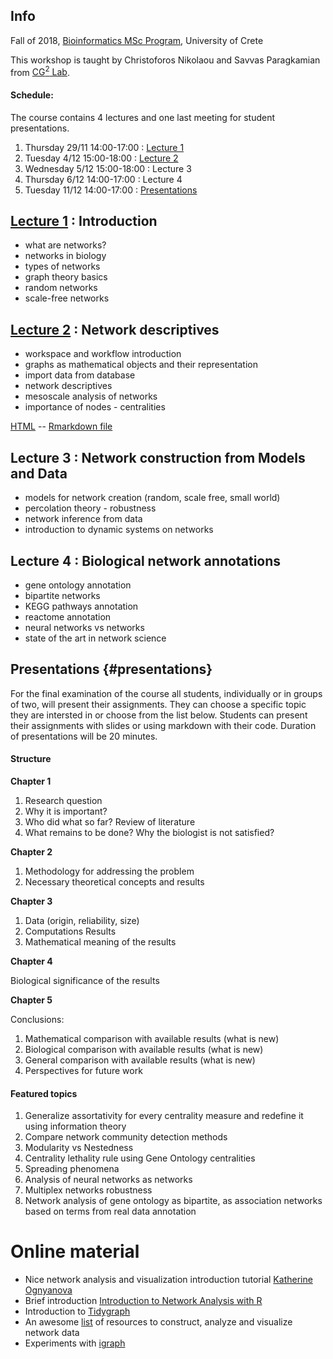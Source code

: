 ## Info

Fall of 2018, [Bioinformatics MSc Program](https://bioinfo-grad.gr), University of Crete

This workshop is taught by Christoforos Nikolaou and Savvas Paragkamian from [CG<sup>2</sup> Lab](https://computational-genomics-uoc.weebly.com).

#### Schedule:

The course contains 4 lectures and one last meeting for student presentations.

1. Thursday 29/11 14:00-17:00 : [Lecture 1](workshop_0.html)
2. Tuesday 4/12 15:00-18:00 : [Lecture 2](workshop_1.html)
3. Wednesday 5/12 15:00-18:00 : Lecture 3
4. Thursday 6/12 14:00-17:00 : Lecture 4
5. Tuesday 11/12 14:00-17:00 : [Presentations](#presentations)

## [Lecture 1](workshop_0.html) : Introduction

* what are networks?
* networks in biology
* types of networks
* graph theory basics
* random networks
* scale-free networks

## [Lecture 2](workshop_1.html) : Network descriptives

* workspace and workflow introduction
* graphs as mathematical objects and their representation
* import data from database
* network descriptives
* mesoscale analysis of networks
* importance of nodes - centralities

[HTML](workshop_1.html) -- [Rmarkdown file](workshop_1.Rmd)

## Lecture 3 : Network construction from Models and Data

* models for network creation (random, scale free, small world)
* percolation theory - robustness
* network inference from data
* introduction to dynamic systems on networks

## Lecture 4  : Biological network annotations 

* gene ontology annotation
* bipartite networks
* KEGG pathways annotation
* reactome annotation
* neural networks vs networks
* state of the art in network science

## Presentations {#presentations}

For the final examination of the course all students, individually or in groups of two, will present their assignments. They can choose a specific topic they are intersted in or choose from the list below. Students can present their assignments with slides or using markdown with their code. Duration of presentations will be 20 minutes.

#### Structure

**Chapter 1** 

1. Research question
2. Why it is important?
3. Who did what so far?  Review of literature
4. What remains to be done? Why the biologist is not satisfied?

**Chapter 2**

1. Methodology for addressing the problem
2. Necessary theoretical concepts and results

**Chapter 3**

1. Data (origin, reliability, size)
2. Computations Results 
3. Mathematical meaning of the results 

**Chapter 4**

Biological significance of the results 

**Chapter 5**

Conclusions:

1. Mathematical comparison with available results (what is new)
2. Biological comparison with available results (what is new)
3. General comparison with available results (what is new)
4. Perspectives for future work 


#### Featured topics 

1. Generalize assortativity for every centrality measure and redefine it using information theory
2. Compare network community detection methods
3. Modularity vs Nestedness
4. Centrality lethality rule using Gene Ontology centralities
5. Spreading phenomena
6. Analysis of neural networks as networks
7. Multiplex networks robustness
8. Network analysis of gene ontology as bipartite, as association networks based on terms from real data annotation


# Online material

* Nice network analysis and visualization introduction tutorial [Katherine Ognyanova](http://kateto.net/network-visualization)
* Brief introduction [Introduction to Network Analysis with R](https://www.jessesadler.com/post/network-analysis-with-r/)
* Introduction to [Tidygraph](https://www.data-imaginist.com/2017/introducing-tidygraph/)
* An awesome [list](https://github.com/briatte/awesome-network-analysis) of resources to construct, analyze and visualize network data
* Experiments with [igraph](https://www.r-bloggers.com/experiments-with-igraph/)

  